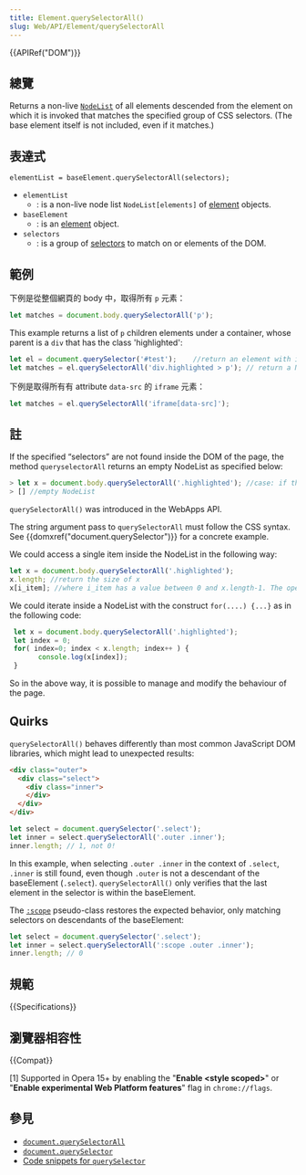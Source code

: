 ```yaml
---
title: Element.querySelectorAll()
slug: Web/API/Element/querySelectorAll
---
```


{{APIRef("DOM")}}

## 總覽

Returns a non-live [`NodeList`](/zh-TW/docs/DOM/NodeList) of all elements descended from the element on which it is invoked that matches the specified group of CSS selectors. (The base element itself is not included, even if it matches.)

## 表達式

```plain
elementList = baseElement.querySelectorAll(selectors);
```

- `elementList`
  - : is a non-live node list `NodeList[elements]` of [element](/zh-TW/docs/DOM/element) objects.
- `baseElement`
  - : is an [element](/zh-TW/docs/DOM/element) object.
- `selectors`
  - : is a group of [selectors](/zh-TW/docs/Web/Guide/CSS/Getting_Started/Selectors) to match on or elements of the DOM.

## 範例

下例是從整個網頁的 body 中，取得所有 `p` 元素：

```js
let matches = document.body.querySelectorAll('p');
```

This example returns a list of `p` children elements under a container, whose parent is a `div` that has the class 'highlighted':

```js
let el = document.querySelector('#test');    //return an element with id='test'
let matches = el.querySelectorAll('div.highlighted > p'); // return a NodeList of p wrapped in a div with attribute class "highlighted"
```

下例是取得所有有 attribute `data-src` 的 `iframe` 元素：

```js
let matches = el.querySelectorAll('iframe[data-src]');
```

## 註

If the specified “selectors” are not found inside the DOM of the page, the method `queryselectorAll` returns an empty NodeList as specified below:

```js
> let x = document.body.querySelectorAll('.highlighted'); //case: if the class highlighted doesn't exist in any attribute "class" of the DOM the result is
> [] //empty NodeList
```

`querySelectorAll()` was introduced in the WebApps API.

The string argument pass to `querySelectorAll` must follow the CSS syntax. See {{domxref("document.querySelector")}} for a concrete example.

We could access a single item inside the NodeList in the following way:

```js
let x = document.body.querySelectorAll('.highlighted');
x.length; //return the size of x
x[i_item]; //where i_item has a value between 0 and x.length-1. The operator "[]" return as in an array the element at index "i_item"
```

We could iterate inside a NodeList with the construct `for(....) {...}` as in the following code:

```js
 let x = document.body.querySelectorAll('.highlighted');
 let index = 0;
 for( index=0; index < x.length; index++ ) {
       console.log(x[index]);
 }
```

So in the above way, it is possible to manage and modify the behaviour of the page.

## Quirks

`querySelectorAll()` behaves differently than most common JavaScript DOM libraries, which might lead to unexpected results:

```html
<div class="outer">
  <div class="select">
    <div class="inner">
    </div>
  </div>
</div>
```

```js
let select = document.querySelector('.select');
let inner = select.querySelectorAll('.outer .inner');
inner.length; // 1, not 0!
```

In this example, when selecting `.outer .inner` in the context of `.select`, `.inner` is still found, even though `.outer` is not a descendant of the baseElement (`.select`).
`querySelectorAll()` only verifies that the last element in the selector is within the baseElement.

The [`:scope`](/zh-TW/docs/Web/CSS/:scope) pseudo-class restores the expected behavior, only matching selectors on descendants of the baseElement:

```js
let select = document.querySelector('.select');
let inner = select.querySelectorAll(':scope .outer .inner');
inner.length; // 0
```

## 規範

{{Specifications}}

## 瀏覽器相容性

{{Compat}}

\[1] Supported in Opera 15+ by enabling the "**Enable \<style scoped>**" or "**Enable experimental Web Platform features**" flag in `chrome://flags`.

## 參見

- [`document.querySelectorAll`](/zh-TW/docs/DOM/Document.querySelectorAll)
- [`document.querySelector`](/zh-TW/docs/DOM/Document.querySelector)
- [Code snippets for `querySelector`](/zh-TW/docs/Code_snippets/QuerySelector)
